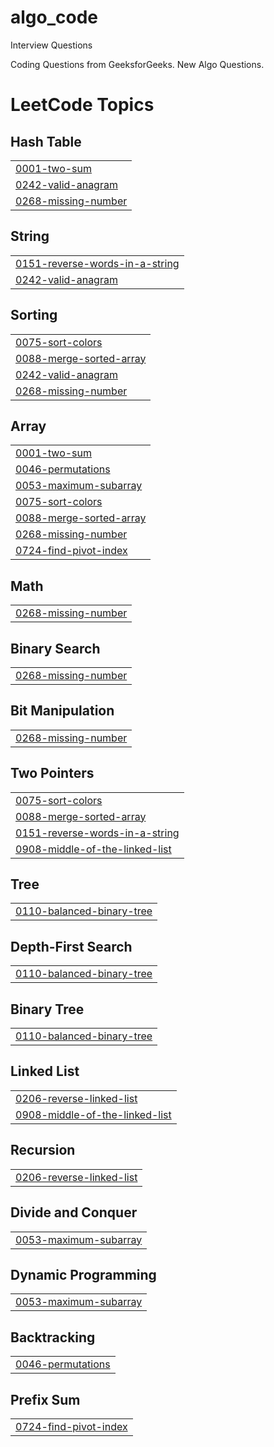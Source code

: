 # algo_code
Interview Questions 

Coding Questions from GeeksforGeeks. 
New Algo Questions. 

<!---LeetCode Topics Start-->
# LeetCode Topics
## Hash Table
|  |
| ------- |
| [0001-two-sum](https://github.com/saumyapanda1/algo_code/tree/master/0001-two-sum) |
| [0242-valid-anagram](https://github.com/saumyapanda1/algo_code/tree/master/0242-valid-anagram) |
| [0268-missing-number](https://github.com/saumyapanda1/algo_code/tree/master/0268-missing-number) |
## String
|  |
| ------- |
| [0151-reverse-words-in-a-string](https://github.com/saumyapanda1/algo_code/tree/master/0151-reverse-words-in-a-string) |
| [0242-valid-anagram](https://github.com/saumyapanda1/algo_code/tree/master/0242-valid-anagram) |
## Sorting
|  |
| ------- |
| [0075-sort-colors](https://github.com/saumyapanda1/algo_code/tree/master/0075-sort-colors) |
| [0088-merge-sorted-array](https://github.com/saumyapanda1/algo_code/tree/master/0088-merge-sorted-array) |
| [0242-valid-anagram](https://github.com/saumyapanda1/algo_code/tree/master/0242-valid-anagram) |
| [0268-missing-number](https://github.com/saumyapanda1/algo_code/tree/master/0268-missing-number) |
## Array
|  |
| ------- |
| [0001-two-sum](https://github.com/saumyapanda1/algo_code/tree/master/0001-two-sum) |
| [0046-permutations](https://github.com/saumyapanda1/algo_code/tree/master/0046-permutations) |
| [0053-maximum-subarray](https://github.com/saumyapanda1/algo_code/tree/master/0053-maximum-subarray) |
| [0075-sort-colors](https://github.com/saumyapanda1/algo_code/tree/master/0075-sort-colors) |
| [0088-merge-sorted-array](https://github.com/saumyapanda1/algo_code/tree/master/0088-merge-sorted-array) |
| [0268-missing-number](https://github.com/saumyapanda1/algo_code/tree/master/0268-missing-number) |
| [0724-find-pivot-index](https://github.com/saumyapanda1/algo_code/tree/master/0724-find-pivot-index) |
## Math
|  |
| ------- |
| [0268-missing-number](https://github.com/saumyapanda1/algo_code/tree/master/0268-missing-number) |
## Binary Search
|  |
| ------- |
| [0268-missing-number](https://github.com/saumyapanda1/algo_code/tree/master/0268-missing-number) |
## Bit Manipulation
|  |
| ------- |
| [0268-missing-number](https://github.com/saumyapanda1/algo_code/tree/master/0268-missing-number) |
## Two Pointers
|  |
| ------- |
| [0075-sort-colors](https://github.com/saumyapanda1/algo_code/tree/master/0075-sort-colors) |
| [0088-merge-sorted-array](https://github.com/saumyapanda1/algo_code/tree/master/0088-merge-sorted-array) |
| [0151-reverse-words-in-a-string](https://github.com/saumyapanda1/algo_code/tree/master/0151-reverse-words-in-a-string) |
| [0908-middle-of-the-linked-list](https://github.com/saumyapanda1/algo_code/tree/master/0908-middle-of-the-linked-list) |
## Tree
|  |
| ------- |
| [0110-balanced-binary-tree](https://github.com/saumyapanda1/algo_code/tree/master/0110-balanced-binary-tree) |
## Depth-First Search
|  |
| ------- |
| [0110-balanced-binary-tree](https://github.com/saumyapanda1/algo_code/tree/master/0110-balanced-binary-tree) |
## Binary Tree
|  |
| ------- |
| [0110-balanced-binary-tree](https://github.com/saumyapanda1/algo_code/tree/master/0110-balanced-binary-tree) |
## Linked List
|  |
| ------- |
| [0206-reverse-linked-list](https://github.com/saumyapanda1/algo_code/tree/master/0206-reverse-linked-list) |
| [0908-middle-of-the-linked-list](https://github.com/saumyapanda1/algo_code/tree/master/0908-middle-of-the-linked-list) |
## Recursion
|  |
| ------- |
| [0206-reverse-linked-list](https://github.com/saumyapanda1/algo_code/tree/master/0206-reverse-linked-list) |
## Divide and Conquer
|  |
| ------- |
| [0053-maximum-subarray](https://github.com/saumyapanda1/algo_code/tree/master/0053-maximum-subarray) |
## Dynamic Programming
|  |
| ------- |
| [0053-maximum-subarray](https://github.com/saumyapanda1/algo_code/tree/master/0053-maximum-subarray) |
## Backtracking
|  |
| ------- |
| [0046-permutations](https://github.com/saumyapanda1/algo_code/tree/master/0046-permutations) |
## Prefix Sum
|  |
| ------- |
| [0724-find-pivot-index](https://github.com/saumyapanda1/algo_code/tree/master/0724-find-pivot-index) |
<!---LeetCode Topics End-->